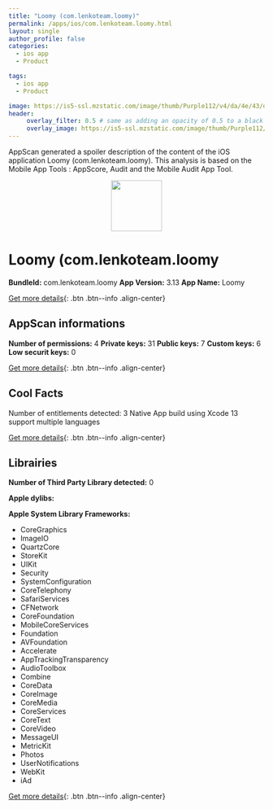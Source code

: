```yaml
---
title: "Loomy (com.lenkoteam.loomy)"
permalink: /apps/ios/com.lenkoteam.loomy.html
layout: single
author_profile: false
categories: 
  - ios app 
  - Product 

tags: 
  - ios app 
  - Product 

image: https://is5-ssl.mzstatic.com/image/thumb/Purple112/v4/da/4e/43/da4e4343-fad5-5671-918b-f0b82d2ca804/AppIcon-1x_U007emarketing-0-5-0-sRGB-85-220.png/512x512bb.jpg
header: 
     overlay_filter: 0.5 # same as adding an opacity of 0.5 to a black background
     overlay_image: https://is5-ssl.mzstatic.com/image/thumb/Purple112/v4/da/4e/43/da4e4343-fad5-5671-918b-f0b82d2ca804/AppIcon-1x_U007emarketing-0-5-0-sRGB-85-220.png/512x512bb.jpg
---
```

AppScan generated a spoiler description of the content of the iOS application Loomy (com.lenkoteam.loomy). This analysis is based on the Mobile App Tools : AppScore, Audit and the Mobile Audit App Tool.

  
  
<div style="text-align: center;"><img src="https://is5-ssl.mzstatic.com/image/thumb/Purple112/v4/da/4e/43/da4e4343-fad5-5671-918b-f0b82d2ca804/AppIcon-1x_U007emarketing-0-5-0-sRGB-85-220.png/512x512bb.jpg" width="100" height="100"></div>  
  
# Loomy (com.lenkoteam.loomy

**BundleId:** com.lenkoteam.loomy
**App Version:** 3.13
**App Name:** Loomy


[Get more details](/pricing.html){: .btn .btn--info .align-center}  
  
## AppScan informations 

**Number of permissions:** 4
**Private keys:** 31
**Public keys:** 7
**Custom keys:** 6
**Low securit keys:** 0
  
[Get more details](/pricing.html){: .btn .btn--info .align-center}

## Cool Facts

Number of entitlements detected: 3
Native App
build using Xcode 13
support multiple languages
  
[Get more details](/pricing.html){: .btn .btn--info .align-center}

## Librairies 
**Number of Third Party Library detected:** 0

**Apple dylibs:**


**Apple System Library Frameworks:**
- CoreGraphics
- ImageIO
- QuartzCore
- StoreKit
- UIKit
- Security
- SystemConfiguration
- CoreTelephony
- SafariServices
- CFNetwork
- CoreFoundation
- MobileCoreServices
- Foundation
- AVFoundation
- Accelerate
- AppTrackingTransparency
- AudioToolbox
- Combine
- CoreData
- CoreImage
- CoreMedia
- CoreServices
- CoreText
- CoreVideo
- MessageUI
- MetricKit
- Photos
- UserNotifications
- WebKit
- iAd


  
[Get more details](/pricing.html){: .btn .btn--info .align-center}

